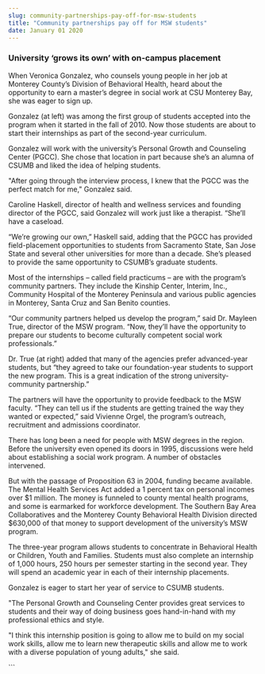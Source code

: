 ```yaml
---
slug: community-partnerships-pay-off-for-msw-students
title: "Community partnerships pay off for MSW students"
date: January 01 2020
---
```


 
<h3>University ‘grows its own’ with on-campus placement</h3>
<p>
  When Veronica Gonzalez, who counsels young people in her job at Monterey
  County’s Division of Behavioral Health, heard about the opportunity to earn a
  master’s degree in social work at CSU Monterey Bay, she was eager to sign up.
</p>
<p>
  Gonzalez (at left) was among the first group of students accepted into the
  program when it started in the fall of 2010. Now those students are about to
  start their internships as part of the second-year curriculum.
</p>
<p>
  Gonzalez will work with the university’s Personal Growth and Counseling Center
  (PGCC). She chose that location in part because she’s an alumna of CSUMB and
  liked the idea of helping students.
</p>
<p>
  "After going through the interview process, I knew that the PGCC was the
  perfect match for me," Gonzalez said.
</p>
<p>
  Caroline Haskell, director of health and wellness services and founding
  director of the PGCC, said Gonzalez will work just like a therapist. “She’ll
  have a caseload.
</p>
<p>
  “We’re growing our own,” Haskell said, adding that the PGCC has provided
  field-placement opportunities to students from Sacramento State, San Jose
  State and several other universities for more than a decade. She’s pleased to
  provide the same opportunity to CSUMB’s graduate students.
</p>
<p>
  Most of the internships – called field practicums – are with the program’s
  community partners. They include the Kinship Center, Interim, Inc., Community
  Hospital of the Monterey Peninsula and various public agencies in Monterey,
  Santa Cruz and San Benito counties.
</p>
<p>
  “Our community partners helped us develop the program,” said Dr. Mayleen True,
  director of the MSW program. “Now, they’ll have the opportunity to prepare our
  students to become culturally competent social work professionals.”
</p>
<p>
  Dr. True (at right) added that many of the agencies prefer advanced-year
  students, but “they agreed to take our foundation-year students to support the
  new program. This is a great indication of the strong university-community
  partnership.”
</p>
<p>
  The partners will have the opportunity to provide feedback to the MSW faculty.
  “They can tell us if the students are getting trained the way they wanted or
  expected,” said Vivienne Orgel, the program’s outreach, recruitment and
  admissions coordinator.
</p>
<p>
  There has long been a need for people with MSW degrees in the region. Before
  the university even opened its doors in 1995, discussions were held about
  establishing a social work program. A number of obstacles intervened.
</p>
<p>
  But with the passage of Proposition 63 in 2004, funding became available. The
  Mental Health Services Act added a 1 percent tax on personal incomes over $1
  million. The money is funneled to county mental health programs, and some is
  earmarked for workforce development. The Southern Bay Area Collaboratives and
  the Monterey County Behavioral Health Division directed $630,000 of that money
  to support development of the university’s MSW program.
</p>
<p>
  The three-year program allows students to concentrate in Behavioral Health or
  Children, Youth and Families. Students must also complete an internship of
  1,000 hours, 250 hours per semester starting in the second year. They will
  spend an academic year in each of their internship placements.
</p>
<p>Gonzalez is eager to start her year of service to CSUMB students.</p>
<p>
  "The Personal Growth and Counseling Center provides great services to students
  and their way of doing business goes hand-in-hand with my professional ethics
  and style.
</p>
<p>
  "I think this internship position is going to allow me to build on my social
  work skills, allow me to learn new therapeutic skills and allow me to work
  with a diverse population of young adults," she said.
</p>
<p></p>
```

